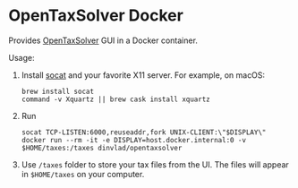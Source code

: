 # OpenTaxSolver Docker

Provides [OpenTaxSolver](http://opentaxsolver.sourceforge.net) GUI in a Docker container.

Usage:

1.  Install [socat](https://linux.die.net/man/1/socat) and your favorite X11 server.
    For example, on macOS:
    ```
    brew install socat
    command -v Xquartz || brew cask install xquartz
    ```
2.  Run
    ```
    socat TCP-LISTEN:6000,reuseaddr,fork UNIX-CLIENT:\"$DISPLAY\"
    docker run --rm -it -e DISPLAY=host.docker.internal:0 -v $HOME/taxes:/taxes dinvlad/opentaxsolver
    ```

3.  Use `/taxes` folder to store your tax files from the UI.
    The files will appear in `$HOME/taxes` on your computer.
